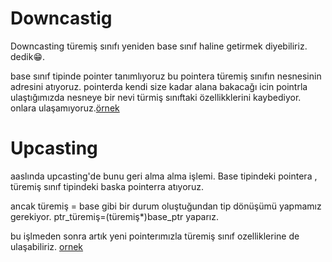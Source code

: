 # Downcastig 

Downcasting türemiş sınıfı yeniden base sınıf haline getirmek diyebiliriz. dedik😁. 

base sınıf tipinde pointer tanımlıyoruz bu pointera türemiş sınıfın nesnesinin adresini atıyoruz. pointerda kendi size kadar alana bakacağı
icin pointrla ulaştığımızda nesneye bir nevi türmiş sınıftaki özellikklerini kaybediyor. onlara ulaşamıyoruz.[örnek](blob/master/oop/polimorphism.cpp)


# Upcasting

aaslında upcasting'de bunu geri alma alma işlemi. Base tipindeki pointera , türemiş sınıf tipindeki  baska pointerra atıyoruz.

ancak türemiş = base gibi bir durum oluştuğundan tip dönüşümü yapmamız gerekiyor. ptr_türemiş=(türemiş*)base_ptr yaparız.

bu işlmeden sonra artık yeni pointerımızla türemiş sınıf ozelliklerine de ulaşabiliriz. 
[ornek](https://github.com/NecmiyeSoylu/cpp_examples/blob/master/oop/polimorphism2.cpp)
